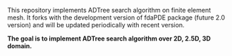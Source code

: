 This repository implements ADTree search algorithm on finite element mesh.
It forks with the development version of fdaPDE package (future 2.0 version) and will be updated periodically with recent version.

**The goal is to implement ADTree search algorithm over 2D, 2.5D, 3D domain.**
